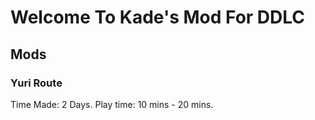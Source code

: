# Welcome To Kade's Mod For DDLC


## Mods
### Yuri Route
Time Made: 2 Days.
Play time: 10 mins - 20 mins.
